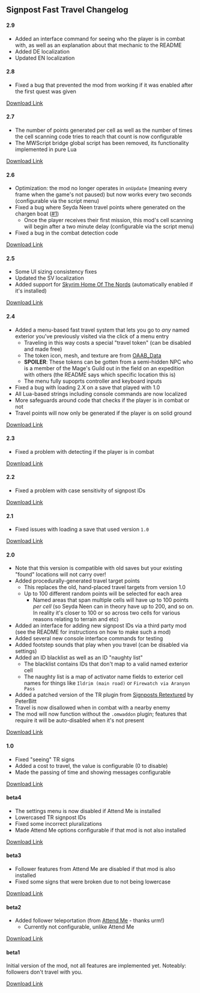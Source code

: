 ## Signpost Fast Travel Changelog

#### 2.9

* Added an interface command for seeing who the player is in combat with, as well as an explanation about that mechanic to the README
* Added DE localization
* Updated EN localization

<!-- [Download Link](https://gitlab.com/modding-openmw/signpost-fast-travel/-/packages/#TODO) -->

#### 2.8

* Fixed a bug that prevented the mod from working if it was enabled after the first quest was given

[Download Link](https://gitlab.com/modding-openmw/signpost-fast-travel/-/packages/24046621)

#### 2.7

* The number of points generated per cell as well as the number of times the cell scanning code tries to reach that count is now configurable
* The MWScript bridge global script has been removed, its functionality implemented in pure Lua

[Download Link](https://gitlab.com/modding-openmw/signpost-fast-travel/-/packages/23926813)

#### 2.6

* Optimization: the mod no longer operates in `onUpdate` (meaning every frame when the game's not paused) but now works every two seconds (configurable via the script menu)
* Fixed a bug where Seyda Neen travel points where generated on the chargen boat ([#1](https://gitlab.com/modding-openmw/signpost-fast-travel/-/issues/1))
  * Once the player receives their first mission, this mod's cell scanning will begin after a two minute delay (configurable via the script menu)
* Fixed a bug in the combat detection code

[Download Link](https://gitlab.com/modding-openmw/signpost-fast-travel/-/packages/23717207)

#### 2.5

* Some UI sizing consistency fixes
* Updated the SV localization
* Added support for [Skyrim Home Of The Nords](https://www.nexusmods.com/morrowind/mods/44921) (automatically enabled if it's installed)

[Download Link](https://gitlab.com/modding-openmw/signpost-fast-travel/-/packages/21429927)

#### 2.4

* Added a menu-based fast travel system that lets you go to _any_ named exterior you've previously visited via the click of a menu entry
  * Traveling in this way costs a special "travel token" (can be disabled and made free)
  * The token icon, mesh, and texture are from [OAAB_Data](https://www.nexusmods.com/morrowind/mods/49042)
  * **SPOILER**: These tokens can be gotten from <span class="spoiler">a semi-hidden NPC who is a member of the Mage's Guild out in the field on an expedition with others (the README says which specific location this is)</span>
  * The menu fully supoprts controller and keyboard inputs
* Fixed a bug with loading 2.X on a save that played with 1.0
* All Lua-based strings including console commands are now localized
* More safeguards around code that checks if the player is in combat or not
* Travel points will now only be generated if the player is on solid ground

[Download Link](https://gitlab.com/modding-openmw/signpost-fast-travel/-/packages/21213259)

#### 2.3

* Fixed a problem with detecting if the player is in combat

[Download Link](https://gitlab.com/modding-openmw/signpost-fast-travel/-/packages/20782519)

#### 2.2

* Fixed a problem with case sensitivity of signpost IDs

[Download Link](https://gitlab.com/modding-openmw/signpost-fast-travel/-/packages/20781943)

#### 2.1

* Fixed issues with loading a save that used version `1.0`

[Download Link](https://gitlab.com/modding-openmw/signpost-fast-travel/-/packages/20781842)

#### 2.0

* Note that this version is compatible with old saves but your existing "found" locations will not carry over!
* Added procedurally-generated travel target points
  * This replaces the old, hand-placed travel targets from version 1.0
  * Up to 100 different random points will be selected for each area
    * Named areas that span multiple cells will have up to 100 points _per cell_ (so Seyda Neen can in theory have up to 200, and so on. In reality it's closer to 100 or so across two cells for various reasons relating to terrain and etc)
* Added an interface for adding new signpost IDs via a third party mod (see the README for instructions on how to make such a mod)
* Added several new console interface commands for testing
* Added footstep sounds that play when you travel (can be disabled via settings)
* Added an ID blacklist as well as an ID "naughty list"
  * The blacklist contains IDs that don't map to a valid named exterior cell
  * The naughty list is a map of activator name fields to exterior cell names for things like `Ildrim (main road)` or `Firewatch via Aranyon Pass`
* Added a patched version of the TR plugin from [Signposts Retextured](https://www.nexusmods.com/morrowind/mods/42126) by PeterBitt
* Travel is now disallowed when in combat with a nearby enemy
* The mod will now function without the `.omwaddon` plugin; features that require it will be auto-disabled when it's not present

[Download Link](https://gitlab.com/modding-openmw/signpost-fast-travel/-/packages/20779514)

#### 1.0

* Fixed "seeing" TR signs
* Added a cost to travel, the value is configurable (0 to disable)
* Made the passing of time and showing messages configurable

[Download Link](https://gitlab.com/modding-openmw/signpost-fast-travel/-/packages/19697842)

#### beta4

* The settings menu is now disabled if Attend Me is installed
* Lowercased TR signpost IDs
* Fixed some incorrect pluralizations
* Made Attend Me options configurable if that mod is not also installed

[Download Link](https://gitlab.com/modding-openmw/signpost-fast-travel/-/packages/19600850)

#### beta3

* Follower features from Attend Me are disabled if that mod is also installed
* Fixed some signs that were broken due to not being lowercase

[Download Link](https://gitlab.com/modding-openmw/signpost-fast-travel/-/packages/19600201)

#### beta2

* Added follower teleportation (from [Attend Me](https://www.nexusmods.com/morrowind/mods/51232) - thanks urm!)
  * Currently not configurable, unlike Attend Me

[Download Link](https://gitlab.com/modding-openmw/signpost-fast-travel/-/packages/19600084)

#### beta1

Initial version of the mod, not all features are implemented yet. Noteably: followers don't travel with you.

[Download Link](https://gitlab.com/modding-openmw/signpost-fast-travel/-/packages/19599770)
